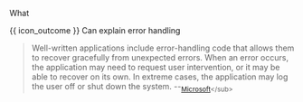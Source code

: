 <span id="title">What</span>

<span id="prereqs"></span>

<span id="outcomes">{{ icon_outcome }} Can explain error handling</span>

<div id="body">

> Well-written applications include error-handling code that allows them to recover gracefully from unexpected errors. When an error occurs, the application may need to request user intervention, or it may be able to recover on its own. In extreme cases, the application may log the user off or shut down the system. --<sub>[Microsoft](https://msdn.microsoft.com/en-us/library/windows/desktop/ms679320(v=vs.85).aspx)</sub>

</div>

<div id="extras">
</div>